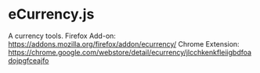 # eCurrency.js
A currency tools. 
Firefox Add-on: https://addons.mozilla.org/firefox/addon/ecurrency/
Chrome Extension: https://chrome.google.com/webstore/detail/ecurrency/jlcchkenkfleiigbdfoadojpgfceajfo
